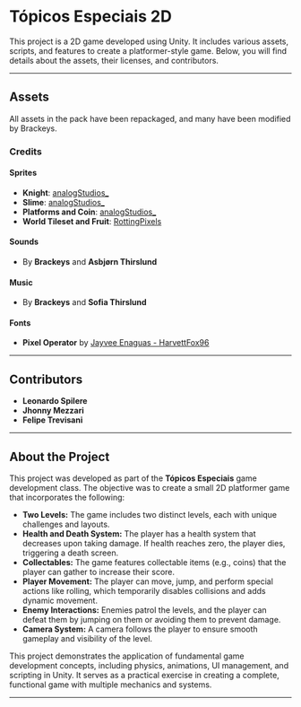 # Tópicos Especiais 2D

This project is a 2D game developed using Unity. It includes various assets, scripts, and features to create a platformer-style game. Below, you will find details about the assets, their licenses, and contributors.

---

## **Assets**

All assets in the pack have been repackaged, and many have been modified by Brackeys.

### **Credits**

#### **Sprites**
- **Knight**: [analogStudios_](https://analogstudios.itch.io/camelot)
- **Slime**: [analogStudios_](https://analogstudios.itch.io/dungeonsprites)
- **Platforms and Coin**: [analogStudios_](https://analogstudios.itch.io/four-seasons-platformer-sprites)
- **World Tileset and Fruit**: [RottingPixels](https://rottingpixels.itch.io/four-seasons-platformer-tileset-16x16free)

#### **Sounds**
- By **Brackeys** and **Asbjørn Thirslund**

#### **Music**
- By **Brackeys** and **Sofia Thirslund**

#### **Fonts**
- **Pixel Operator** by [Jayvee Enaguas - HarvettFox96](https://www.dafont.com/pixel-operator.font?l[]=10&l[]=1)

---

## **Contributors**

- **Leonardo Spilere**
- **Jhonny Mezzari**
- **Felipe Trevisani**

---

## **About the Project**

This project was developed as part of the **Tópicos Especiais** game development class. The objective was to create a small 2D platformer game that incorporates the following:

- **Two Levels:** The game includes two distinct levels, each with unique challenges and layouts.
- **Health and Death System:** The player has a health system that decreases upon taking damage. If health reaches zero, the player dies, triggering a death screen.
- **Collectables:** The game features collectable items (e.g., coins) that the player can gather to increase their score.
- **Player Movement:** The player can move, jump, and perform special actions like rolling, which temporarily disables collisions and adds dynamic movement.
- **Enemy Interactions:** Enemies patrol the levels, and the player can defeat them by jumping on them or avoiding them to prevent damage.
- **Camera System:** A camera follows the player to ensure smooth gameplay and visibility of the level.

This project demonstrates the application of fundamental game development concepts, including physics, animations, UI management, and scripting in Unity. It serves as a practical exercise in creating a complete, functional game with multiple mechanics and systems.

---